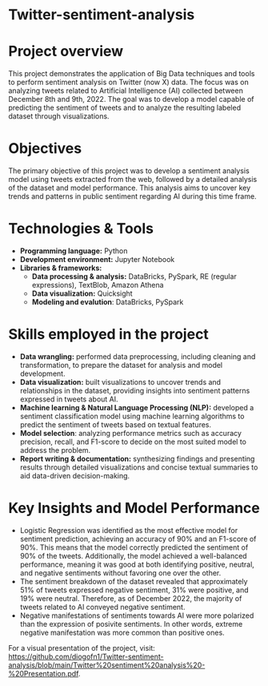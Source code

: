 # Twitter-sentiment-analysis

# Project overview

This project demonstrates the application of Big Data techniques and tools to perform sentiment analysis on Twitter (now X) data. The focus was on analyzing tweets related to Artificial Intelligence (AI) collected between December 8th and 9th, 2022. The goal was to develop a model capable of predicting the sentiment of tweets and to analyze the resulting labeled dataset through visualizations.

# Objectives
The primary objective of this project was to develop a sentiment analysis model using tweets extracted from the web, followed by a detailed analysis of the dataset and model performance. This analysis aims to uncover key trends and patterns in public sentiment regarding AI during this time frame.

# Technologies & Tools
- **Programming language:** Python
- **Development environment:** Jupyter Notebook
- **Libraries & frameworks:**
  - **Data processing & analysis:** DataBricks, PySpark, RE (regular expressions), TextBlob, Amazon Athena
  - **Data visualization:** Quicksight
  - **Modeling and evalution**:  DataBricks, PySpark
 
# Skills employed in the project
- **Data wrangling:** performed data preprocessing, including cleaning and transformation, to prepare the dataset for analysis and model development.
- **Data visualization:** built visualizations to uncover trends and relationships in the dataset, providing insights into sentiment patterns expressed in tweets about AI.
- **Machine learning & Natural Language Processing (NLP):** developed a sentiment classification model using machine learning algorithms to predict the sentiment of tweets based on textual features.
- **Model selection**: analyzing performance metrics such as accuracy precision, recall, and F1-score to decide on the most suited model to address the problem.
- **Report writing & documentation:** synthesizing findings and presenting results through detailed visualizations and concise textual summaries to aid data-driven decision-making.

# Key Insights and Model Performance

- Logistic Regression was identified as the most effective model for sentiment prediction, achieving an accuracy of 90% and an F1-score of 90%.  This means that the model correctly predicted the sentiment of 90% of the tweets. Additionally, the model achieved a well-balanced performance, meaning it was good at both identifying positive, neutral, and negative sentiments without favoring one over the other.
- The sentiment breakdown of the dataset revealed that approximately 51% of tweets expressed negative sentiment, 31% were positive, and 19% were neutral. Therefore, as of December 2022, the majority of tweets related to AI conveyed negative sentiment.
- Negative manifestations of sentiments towards AI were more polarized than the expression of posivite sentiments. In other words, extreme negative manifestation was more common than positive ones.

For a visual presentation of the project, visit: https://github.com/diogofn1/Twitter-sentiment-analysis/blob/main/Twitter%20sentiment%20analysis%20-%20Presentation.pdf.
